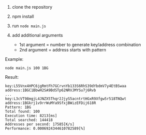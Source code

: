 1. clone the repository

2. npm install

3. run ```node main.js```

4. add additional arguments
    - 1st argument = number to generate key/address combination
    - 2nd argument = address starts with pattern

Example: 

```node main.js 100 1BG```

Result: 

```
key:L55Vnx4HPC6jgRmtFh7GCrvnYb133S6RhS39dYbdmV7y4EtBSwaa
address:1BGC1BbwH2SA9BdSTp62NRVJMYSu7j6Rvb
...
key:L3cVT98mgjL4JNZX5Thqr2JjyS5acntrtHGxR9Xfgw5r518TNQwt
address:1BGkrj1v9rrWuMYa9SfxjBWizEFDij618R
Pattern: 1BG
Total found: 100
Execution time: 8213[ms]
Total searched: 144418
Addresses per second: 17585[K/s]
Performance: 0.0006924344610782589[%]

```
